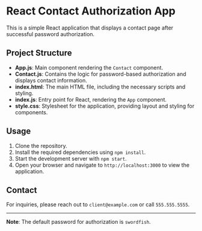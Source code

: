 
# React Contact Authorization App

This is a simple React application that displays a contact page after successful password authorization.

## Project Structure

- **App.js**: Main component rendering the `Contact` component.
- **Contact.js**: Contains the logic for password-based authorization and displays contact information.
- **index.html**: The main HTML file, including the necessary scripts and styling.
- **index.js**: Entry point for React, rendering the `App` component.
- **style.css**: Stylesheet for the application, providing layout and styling for components.

## Usage

1. Clone the repository.
2. Install the required dependencies using `npm install`.
3. Start the development server with `npm start`.
4. Open your browser and navigate to `http://localhost:3000` to view the application.

## Contact

For inquiries, please reach out to `client@example.com` or call `555.555.5555`.

---

**Note**: The default password for authorization is `swordfish`.
